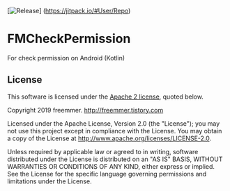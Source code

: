 [![Release](https://jitpack.io/v/User/Repo.svg)]
(https://jitpack.io/#User/Repo)

# FMCheckPermission
For check permission on Android (Kotlin)


License
----
This software is licensed under the [Apache 2 license](LICENSE), quoted below.

Copyright 2019 freemmer. <http://freemmer.tistory.com>

Licensed under the Apache License, Version 2.0 (the "License"); you may not
use this project except in compliance with the License. You may obtain a copy
of the License at http://www.apache.org/licenses/LICENSE-2.0.

Unless required by applicable law or agreed to in writing, software
distributed under the License is distributed on an "AS IS" BASIS, WITHOUT
WARRANTIES OR CONDITIONS OF ANY KIND, either express or implied. See the
License for the specific language governing permissions and limitations under
the License.